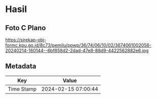 # Hasil

## Foto C Plano

https://sirekap-obj-formc.kpu.go.id/8c73/pemilu/ppwp/36/74/06/10/02/3674061002056-20240214-160144--6bf858d2-2dad-47e8-88d9-4422562882e6.jpg


## Metadata

| Key        | Value               |
| ---------- | ------------------- |
| Time Stamp | 2024-02-15 07:00:44 |



